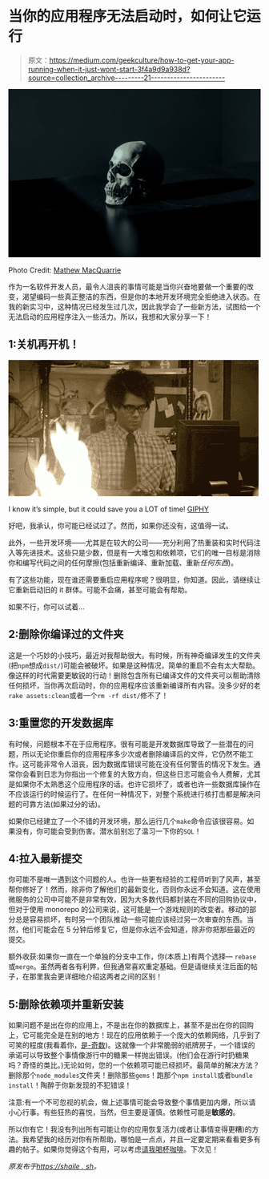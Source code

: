 # 当你的应用程序无法启动时，如何让它运行

> 原文：<https://medium.com/geekculture/how-to-get-your-app-running-when-it-just-wont-start-3f4a9d9a938d?source=collection_archive---------21----------------------->

![](img/0af92aa9b3a3dd8c9d27105fba8cfa75.png)

Photo Credit: [Mathew MacQuarrie](https://unsplash.com/@matmacq)

作为一名软件开发人员，最令人沮丧的事情可能是当你兴奋地要做一个重要的改变，渴望编码一些真正整洁的东西，但是你的本地开发环境完全拒绝进入状态。在我的新实习中，这种情况已经发生过几次，因此我学会了一些新方法，试图给一个无法启动的应用程序注入一些活力。所以，我想和大家分享一下！

## 1:关机再开机！

![](img/d621dd7bd99098a957bbfa6853b0d4f4.png)

I know it’s simple, but it could save you a LOT of time! [GIPHY](https://giphy.com/)

好吧，我承认，你可能已经试过了。然而，如果你还没有，这值得一试。

此外，一些开发环境——尤其是在较大的公司——充分利用了热重装和实时代码注入等先进技术。这些只是少数，但是有一大堆包和依赖项，它们的唯一目标是消除你和编写代码之间的任何摩擦(包括重新编译、重新加载、重新*任何东西*)。

有了这些功能，现在谁还需要重启应用程序呢？很明显，你知道。因此，请继续让它重新启动旧的 it 群体。可能不会痛，甚至可能会有帮助。

如果不行，你可以试着…

## 2:删除你编译过的文件夹

这是一个巧妙的小技巧，最近对我帮助很大。有时候，所有神奇编译发生的文件夹(把`npm`想成`dist/`)可能会被破坏。如果是这种情况，简单的重启不会有太大帮助。像这样的时代需要更敏锐的行动！删除包含所有已编译文件的文件夹可以帮助清除任何损坏，当你再次启动时，你的应用程序应该重新编译所有内容。没多少好的老`rake assets:clean`或者一个`rm -rf dist/`修不了！

## 3:重置您的开发数据库

有时候，问题根本不在于应用程序。很有可能是开发数据库导致了一些潜在的问题，所以无论你重启你的应用程序多少次或者删除编译后的文件，它仍然不能工作。这可能非常令人沮丧，因为数据库错误可能在没有任何警告的情况下发生。通常你会看到日志为你指出一个修复的大致方向，但这些日志可能会令人费解，尤其是如果你不太熟悉这个应用程序的话。也许它损坏了，或者也许一些数据库操作在不应该运行的时候运行了。在任何一种情况下，对整个系统进行核打击都是解决问题的可靠方法(如果过分的话)。

如果你已经建立了一个不错的开发环境，那么运行几个`make`命令应该很容易。如果没有，你可能会受到伤害。潜水前别忘了温习一下你的`SQL`！

## 4:拉入最新提交

你可能不是唯一遇到这个问题的人。也许一些更有经验的工程师听到了风声，甚至帮你修好了！然而，除非你了解他们的最新变化，否则你永远不会知道。这在使用微服务的公司中可能不是非常有效，因为大多数代码都封装在不同的回购协议中，但对于使用 monorepo 的公司来说，这可能是一个游戏规则的改变者。移动的部分总是容易损坏，有时另一个团队推动一些可能应该经过另一次审查的东西。当然，他们可能会在 5 分钟后修复它，但是你永远不会知道，除非你把那些最近的提交。

额外收获:如果你一直在一个单独的分支中工作，你(本质上)有两个选择— `rebase`或`merge`。虽然两者各有利弊，但我通常喜欢重定基础。但是请继续关注后面的帖子，在那里我会更详细地介绍这两者之间的区别！

## 5:删除依赖项并重新安装

如果问题不是出在你的应用上，不是出在你的数据库上，甚至不是出在你的回购上，它可能完全是在别的地方！现在的应用依赖于一个庞大的依赖网络，几乎到了可笑的程度(我看着你，[是-奇数](https://www.npmjs.com/package/is-odd))。这就像一个非常脆弱的纸牌房子，一个错误的承诺可以导致整个事情像游行中的糖果一样抛出错误。(他们会在游行时扔糖果吗？奇怪的类比。)无论如何，您的一个依赖项可能已经损坏。最简单的解决方法？删除那个`node_modules`文件夹！删除那些`gems`！跑那个`npm install`或者`bundle install`！陶醉于你新发现的不犯错误！

注意:有一个不可忽视的机会，做上述事情可能会导致整个事情更加内爆，所以请小心行事。有些狂热的喜悦，当然，但主要是谨慎。依赖性可能是**敏感的**。

所以你有它！我没有列出所有可能让你的应用恢复活力(或者让事情变得更糟)的方法。我希望我的经历对你有所帮助，哪怕是一点点，并且一定要定期来看看更多有趣的帖子。如果你觉得这个有用，可以考虑[请我喝杯咖啡](https://shaile.sh/coffee)。下次见！

*原发布于*[*https://shaile . sh*](https://shaile.sh/codes/posts/2021/06/17/cpr-for-your-app/)*。*